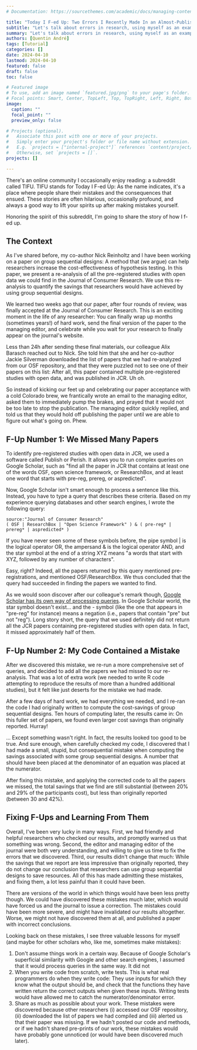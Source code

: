 ```yaml
---
# Documentation: https://sourcethemes.com/academic/docs/managing-content/

title: "Today I F-ed Up: Two Errors I Recently Made In an Almost-Published Paper"
subtitle: "Let's talk about errors in research, using myself as an example."
summary: "Let's talk about errors in research, using myself as an example."
authors: [Quentin André]
tags: [Tutorial]
categories: []
date: 2024-04-10
lastmod: 2024-04-10
featured: false
draft: false
toc: false

# Featured image
# To use, add an image named `featured.jpg/png` to your page's folder.
# Focal points: Smart, Center, TopLeft, Top, TopRight, Left, Right, BottomLeft, Bottom, BottomRight.
image:
  caption: ""
  focal_point: ""
  preview_only: false

# Projects (optional).
#   Associate this post with one or more of your projects.
#   Simply enter your project's folder or file name without extension.
#   E.g. `projects = ["internal-project"]` references `content/project/deep-learning/index.md`.
#   Otherwise, set `projects = []`.
projects: []

---
```


There's an online community I occasionally enjoy reading: a subreddit called TIFU. TIFU stands for Today I F-ed Up: As the name indicates, it's a place where people share their mistakes and the consequences that ensued. These stories are often hilarious, occasionally profound, and always a good way to lift your spirits up after making mistakes yourself.

Honoring the spirit of this subreddit, I'm going to share the story of how I f-ed up. 

## The Context

As I've shared before, my co-author Nick Reinholtz and I have been working on a paper on group sequential designs: A method that (we argue) can help researchers increase the cost-effectiveness of hypothesis testing. In this paper, we present a re-analysis of all the pre-registered studies with open data we could find in the Journal of Consumer Research. We use this re-analysis to quantify the savings that researchers would have achieved by using group sequential designs.

We learned two weeks ago that our paper, after four rounds of review, was finally accepted at the Journal of Consumer Research. This is an exciting moment in the life of any researcher: You can finally wrap up months (sometimes years!) of hard work, send the final version of the paper to the managing editor, and celebrate while you wait for your research to finally appear on the journal's website.

Less than 24h after sending these final materials, our colleague Alix Barasch reached out to Nick. She told him that she and her co-author Jackie Silverman downloaded the list of papers that we had re-analyzed from our OSF repository, and that they were puzzled not to see one of their papers on this list: After all, this paper contained multiple pre-registered studies with open data, and was published in JCR. Uh oh.

So instead of kicking our feet up and celebrating our paper acceptance with a cold Colorado brew, we frantically wrote an email to the managing editor,  asked them to immediately pump the brakes, and prayed that it would not be too late to stop the publication. The managing editor quickly replied, and told us that they would hold off publishing the paper until we are able to figure out what's going on. Phew.

## F-Up Number 1: We Missed Many Papers

To identify pre-registered studies with open data in JCR, we used a software called Publish or Perish. It allows you to run complex queries on Google Scholar, such as "find all the paper in JCR that contains at least one of the words OSF, open science framework, or ResearchBox, and at least one word that starts with pre-reg, prereg, or aspredicted".

Now, Google Scholar isn't smart enough to process a sentence like this. Instead, you have to type a query that describes these criteria. Based on my experience querying databases and other search engines, I wrote the following query: 

```
source:"Journal of Consumer Research" 
( OSF | ResearchBox | "Open Science Framework" ) & ( pre-reg* | prereg* | aspredicted* )
```

If you have never seen some of these symbols before, the pipe symbol | is the logical operator OR, the ampersand & is the logical operator AND, and the star symbol at the end of a string XYZ means "a words that start with XYZ, followed by any number of characters". 

Easy, right? Indeed, all the papers returned by this query mentioned pre-registrations, and mentioned OSF/ResearchBox. We thus concluded that the query had succeeded in finding the papers we wanted to find.

As we would soon discover after our colleague's remark though, [Google Scholar has its own way of processing queries](https://library.uregina.ca/c.php?g=606135&p=4201992). In Google Scholar world, the star symbol doesn't exist... and the *-* symbol (like the one that appears in "pre-reg" for instance) means a negation (i.e., papers that contain "pre" but not "reg"). Long story short, the query that we used definitely did not return all the JCR papers containing pre-registered studies with open data. In fact, it missed approximately half of them.

## F-Up Number 2: My Code Contained a Mistake

After we discovered this mistake, we re-run a more comprehensive set of queries, and decided to add all the papers we had missed to our re-analysis. That was a lot of extra work (we needed to write R code attempting to reproduce the results of more than a hundred additional studies), but it felt like just deserts for the mistake we had made.

After a few days of hard work, we had everything we needed, and I re-ran the code I had originally written to compute the cost-savings of group sequential designs. Ten hours of computing later, the results came in: On this fuller set of papers, we found even larger cost savings than originally reported. Hurray!

... Except something wasn't right. In fact, the results looked too good to be true. And sure enough, when carefully checked my code, I discovered that I had made a small, stupid, but consequential mistake when computing the savings associated with some group sequential designs. A number that should have been placed at the denominator of an equation was placed at the numerator.

After fixing this mistake, and applying the corrected code to all the papers we missed, the total savings that we find are still substantial (between 20% and 29% of the participants cost), but less than originally reported (between 30 and 42%).

## Fixing F-Ups and Learning From Them

Overall, I've been very lucky in many ways. First, we had friendly and helpful researchers who checked our results, and promptly warned us that something was wrong. Second, the editor and managing editor of the journal were both very understanding, and willing to give us time to fix the errors that we discovered. Third, our results didn't change that much: While the savings that we report are less impressive than originally reported, they do not change our conclusion that researchers can use group sequential designs to save resources. All of this has made admitting these mistakes, and fixing them, a lot less painful than it could have been.

There are versions of the world in which things would have been less pretty though. We could have discovered these mistakes much later, which would have forced us and the journal to issue a correction. The mistakes could have been more severe, and might have invalidated our results altogether. Worse, we might not have discovered them at all, and published a paper with incorrect conclusions.

Looking back on these mistakes, I see three valuable lessons for myself (and maybe for other scholars who, like me, sometimes make mistakes):
1) Don't assume things work in a certain way. Because of Google Scholar's superficial similarity with Google and other search engines, I assumed that it would process queries in the same way. It did not
2) When you write code from scratch, write tests. This is what real programmers do when they write code: They use inputs for which they know what the output should be, and check that the functions they have written return the correct outputs when given these inputs. Writing tests would have allowed me to catch the numerator/denominator error.
3) Share as much as possible about your work. These mistakes were discovered because other researchers (i) accessed our OSF repository, (ii) downloaded the list of papers we had compiled and (iii) alerted us that their paper was missing. If we hadn't posted our code and methods, or if we hadn't shared pre-prints of our work, these mistakes would have probably gone unnoticed (or would have been discovered much later).
